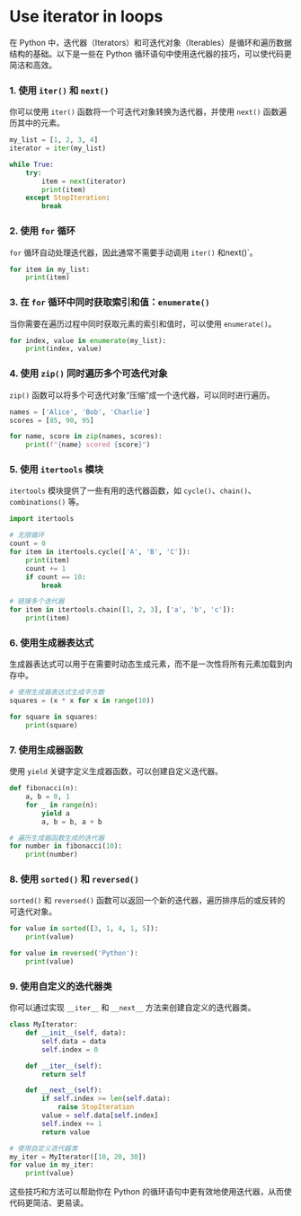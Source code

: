 # Use iterator in loops

在 Python 中，迭代器（Iterators）和可迭代对象（Iterables）是循环和遍历数据结构的基础。以下是一些在 Python 循环语句中使用迭代器的技巧，可以使代码更简洁和高效。

### 1. 使用 `iter()` 和 `next()`

你可以使用 `iter()` 函数将一个可迭代对象转换为迭代器，并使用 `next()` 函数遍历其中的元素。

```python
my_list = [1, 2, 3, 4]
iterator = iter(my_list)

while True:
    try:
        item = next(iterator)
        print(item)
    except StopIteration:
        break
```

### 2. 使用 `for` 循环

`for` 循环自动处理迭代器，因此通常不需要手动调用 `iter()` 和next()`。

```python
for item in my_list:
    print(item)
```

### 3. 在 `for` 循环中同时获取索引和值：`enumerate()`

当你需要在遍历过程中同时获取元素的索引和值时，可以使用 `enumerate()`。

```python
for index, value in enumerate(my_list):
    print(index, value)
```

### 4. 使用 `zip()` 同时遍历多个可迭代对象

`zip()` 函数可以将多个可迭代对象“压缩”成一个迭代器，可以同时进行遍历。

```python
names = ['Alice', 'Bob', 'Charlie']
scores = [85, 90, 95]

for name, score in zip(names, scores):
    print(f"{name} scored {score}")
```

### 5. 使用 `itertools` 模块

`itertools` 模块提供了一些有用的迭代器函数，如 `cycle()`、`chain()`、`combinations()` 等。

```python
import itertools

# 无限循环
count = 0
for item in itertools.cycle(['A', 'B', 'C']):
    print(item)
    count += 1
    if count == 10:
        break

# 链接多个迭代器
for item in itertools.chain([1, 2, 3], ['a', 'b', 'c']):
    print(item)
```

### 6. 使用生成器表达式

生成器表达式可以用于在需要时动态生成元素，而不是一次性将所有元素加载到内存中。

```python
# 使用生成器表达式生成平方数
squares = (x * x for x in range(10))

for square in squares:
    print(square)
```

### 7. 使用生成器函数

使用 `yield` 关键字定义生成器函数，可以创建自定义迭代器。

```python
def fibonacci(n):
    a, b = 0, 1
    for _ in range(n):
        yield a
        a, b = b, a + b

# 遍历生成器函数生成的迭代器
for number in fibonacci(10):
    print(number)
```

### 8. 使用 `sorted()` 和 `reversed()`

`sorted()` 和 `reversed()` 函数可以返回一个新的迭代器，遍历排序后的或反转的可迭代对象。

```python
for value in sorted([3, 1, 4, 1, 5]):
    print(value)

for value in reversed('Python'):
    print(value)
```

### 9. 使用自定义的迭代器类

你可以通过实现 `__iter__` 和 `__next__` 方法来创建自定义的迭代器类。

```python
class MyIterator:
    def __init__(self, data):
        self.data = data
        self.index = 0

    def __iter__(self):
        return self

    def __next__(self):
        if self.index >= len(self.data):
            raise StopIteration
        value = self.data[self.index]
        self.index += 1
        return value

# 使用自定义迭代器类
my_iter = MyIterator([10, 20, 30])
for value in my_iter:
    print(value)
```

这些技巧和方法可以帮助你在 Python 的循环语句中更有效地使用迭代器，从而使代码更简洁、更易读。